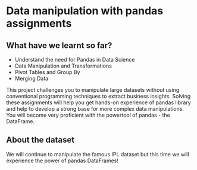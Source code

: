 # Data manipulation with pandas assignments

## What have we learnt so far?
* Understand the need for Pandas in Data Science
* Data Manipulation and Transformations
* Pivot Tables and Group By
* Merging Data

This project challenges you to manipulate large datasets without using conventional programming 
techniques to extract business insights. Solving these assignments will help you get hands-on experience
of pandas library and help to develop a strong base for more complex data manipulations.
You will become very proficient with the powertool of pandas - the DataFrame.

## About the dataset
We will continue to manipulate the famous IPL dataset but this time we will experience the power
of pandas DataFrames!

